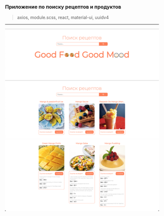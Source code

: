### Приложение по поиску рецептов и продуктов

> axios, module.scss, react, material-ui, uuidv4

---

![screen1](screen1.png)
![screen1](screen2.png)
![screen1](screen3.png)
